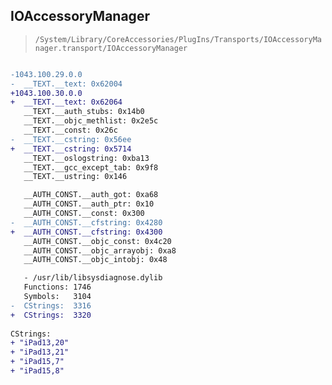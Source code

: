 ## IOAccessoryManager

> `/System/Library/CoreAccessories/PlugIns/Transports/IOAccessoryManager.transport/IOAccessoryManager`

```diff

-1043.100.29.0.0
-  __TEXT.__text: 0x62004
+1043.100.30.0.0
+  __TEXT.__text: 0x62064
   __TEXT.__auth_stubs: 0x14b0
   __TEXT.__objc_methlist: 0x2e5c
   __TEXT.__const: 0x26c
-  __TEXT.__cstring: 0x56ee
+  __TEXT.__cstring: 0x5714
   __TEXT.__oslogstring: 0xba13
   __TEXT.__gcc_except_tab: 0x9f8
   __TEXT.__ustring: 0x146

   __AUTH_CONST.__auth_got: 0xa68
   __AUTH_CONST.__auth_ptr: 0x10
   __AUTH_CONST.__const: 0x300
-  __AUTH_CONST.__cfstring: 0x4280
+  __AUTH_CONST.__cfstring: 0x4300
   __AUTH_CONST.__objc_const: 0x4c20
   __AUTH_CONST.__objc_arrayobj: 0xa8
   __AUTH_CONST.__objc_intobj: 0x48

   - /usr/lib/libsysdiagnose.dylib
   Functions: 1746
   Symbols:   3104
-  CStrings:  3316
+  CStrings:  3320
 
CStrings:
+ "iPad13,20"
+ "iPad13,21"
+ "iPad15,7"
+ "iPad15,8"

```
